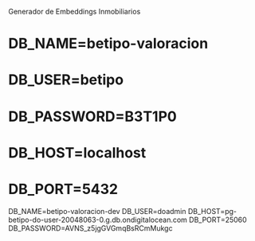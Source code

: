 Generador de Embeddings Inmobiliarios

# DB_NAME=betipo-valoracion
# DB_USER=betipo
# DB_PASSWORD=B3T1P0
# DB_HOST=localhost
# DB_PORT=5432  

DB_NAME=betipo-valoracion-dev
DB_USER=doadmin
DB_HOST=pg-betipo-do-user-20048063-0.g.db.ondigitalocean.com
DB_PORT=25060
DB_PASSWORD=AVNS_z5jgGVGmqBsRCmMukgc